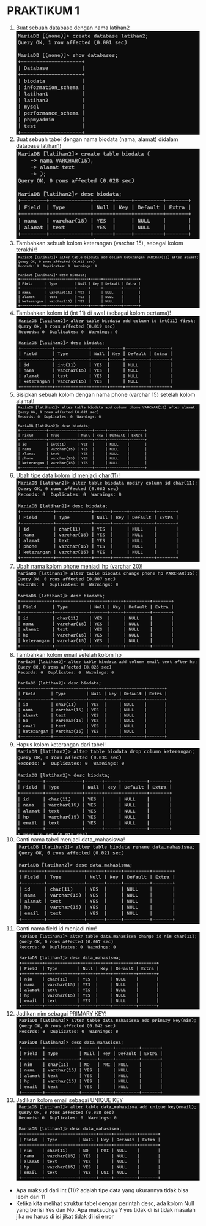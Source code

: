 # PRAKTIKUM 1
1. Buat sebuah database dengan nama latihan2
![img.1](gambar/1.png)
2. Buat sebuah tabel dengan nama biodata (nama, alamat) didalam database latihan1!
![img.2](gambar/2.png)
3. Tambahkan sebuah kolom keterangan (varchar 15), sebagai kolom terakhir!
![img.3](gambar/3.png)
4. Tambahkan kolom id (int 11) di awal (sebagai kolom pertama)!
![img.4](gambar/4.png)
5. Sisipkan sebuah kolom dengan nama phone (varchar 15) setelah kolom alamat! 
![img.5](gambar/5.png)
6. Ubah tipe data kolom id menjadi char(11)!
![img.6](gambar/6.png)
7. Ubah nama kolom phone menjadi hp (varchar 20)!
![img.7](gambar/7.png)
8. Tambahkan kolom email setelah kolom hp
![img.8](gambar/8.png)
9. Hapus kolom keterangan dari tabel!
![img.9](gambar/9.png)
10. Ganti nama tabel menjadi data_mahasiswa!
![img.10](gambar/10.png)
11. Ganti nama field id menjadi nim!
![img.11](gambar/11.png)
12. Jadikan nim sebagai PRIMARY KEY!
![img.12](gambar/12.png)
13. Jadikan kolom email sebagai UNIQUE KEY
![img.13](gambar/13.png)

- Apa maksud dari int (11)?
adalah tipe data yang ukurannya tidak bisa lebih dari 11
- Ketika kita melihat struktur tabel dengan perintah desc, ada kolom Null yang berisi Yes dan No. Apa maksudnya ?
yes tidak di isi tidak masalah jika no harus di isi jikat tidak di isi error 
